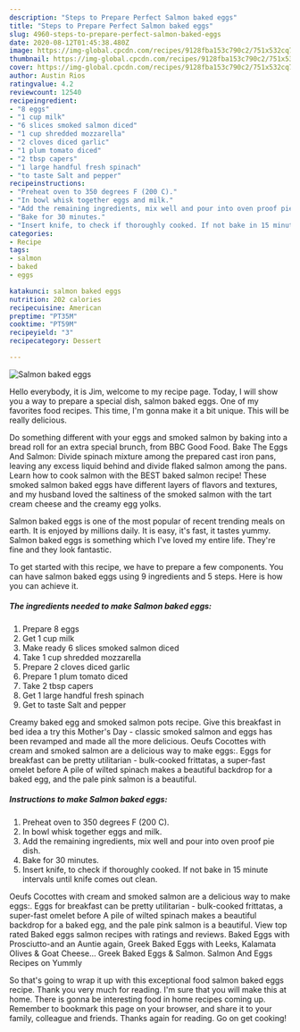 ```yaml
---
description: "Steps to Prepare Perfect Salmon baked eggs"
title: "Steps to Prepare Perfect Salmon baked eggs"
slug: 4960-steps-to-prepare-perfect-salmon-baked-eggs
date: 2020-08-12T01:45:38.480Z
image: https://img-global.cpcdn.com/recipes/9128fba153c790c2/751x532cq70/salmon-baked-eggs-recipe-main-photo.jpg
thumbnail: https://img-global.cpcdn.com/recipes/9128fba153c790c2/751x532cq70/salmon-baked-eggs-recipe-main-photo.jpg
cover: https://img-global.cpcdn.com/recipes/9128fba153c790c2/751x532cq70/salmon-baked-eggs-recipe-main-photo.jpg
author: Austin Rios
ratingvalue: 4.2
reviewcount: 12540
recipeingredient:
- "8 eggs"
- "1 cup milk"
- "6 slices smoked salmon diced"
- "1 cup shredded mozzarella"
- "2 cloves diced garlic"
- "1 plum tomato diced"
- "2 tbsp capers"
- "1 large handful fresh spinach"
- "to taste Salt and pepper"
recipeinstructions:
- "Preheat oven to 350 degrees F (200 C)."
- "In bowl whisk together eggs and milk."
- "Add the remaining ingredients, mix well and pour into oven proof pie dish."
- "Bake for 30 minutes."
- "Insert knife, to check if thoroughly cooked. If not bake in 15 minute intervals until knife comes out clean."
categories:
- Recipe
tags:
- salmon
- baked
- eggs

katakunci: salmon baked eggs 
nutrition: 202 calories
recipecuisine: American
preptime: "PT35M"
cooktime: "PT59M"
recipeyield: "3"
recipecategory: Dessert

---
```



![Salmon baked eggs](https://img-global.cpcdn.com/recipes/9128fba153c790c2/751x532cq70/salmon-baked-eggs-recipe-main-photo.jpg)

Hello everybody, it is Jim, welcome to my recipe page. Today, I will show you a way to prepare a special dish, salmon baked eggs. One of my favorites food recipes. This time, I'm gonna make it a bit unique. This will be really delicious.

Do something different with your eggs and smoked salmon by baking into a bread roll for an extra special brunch, from BBC Good Food. Bake The Eggs And Salmon: Divide spinach mixture among the prepared cast iron pans, leaving any excess liquid behind and divide flaked salmon among the pans. Learn how to cook salmon with the BEST baked salmon recipe! These smoked salmon baked eggs have different layers of flavors and textures, and my husband loved the saltiness of the smoked salmon with the tart cream cheese and the creamy egg yolks.

Salmon baked eggs is one of the most popular of recent trending meals on earth. It is enjoyed by millions daily. It is easy, it's fast, it tastes yummy. Salmon baked eggs is something which I've loved my entire life. They're fine and they look fantastic.


To get started with this recipe, we have to prepare a few components. You can have salmon baked eggs using 9 ingredients and 5 steps. Here is how you can achieve it.

<!--inarticleads1-->

##### The ingredients needed to make Salmon baked eggs:

1. Prepare 8 eggs
1. Get 1 cup milk
1. Make ready 6 slices smoked salmon diced
1. Take 1 cup shredded mozzarella
1. Prepare 2 cloves diced garlic
1. Prepare 1 plum tomato diced
1. Take 2 tbsp capers
1. Get 1 large handful fresh spinach
1. Get to taste Salt and pepper


Creamy baked egg and smoked salmon pots recipe. Give this breakfast in bed idea a try this Mother&#39;s Day - classic smoked salmon and eggs has been revamped and made all the more delicious. Oeufs Cocottes with cream and smoked salmon are a delicious way to make eggs:. Eggs for breakfast can be pretty utilitarian - bulk-cooked frittatas, a super-fast omelet before A pile of wilted spinach makes a beautiful backdrop for a baked egg, and the pale pink salmon is a beautiful. 

<!--inarticleads2-->

##### Instructions to make Salmon baked eggs:

1. Preheat oven to 350 degrees F (200 C).
1. In bowl whisk together eggs and milk.
1. Add the remaining ingredients, mix well and pour into oven proof pie dish.
1. Bake for 30 minutes.
1. Insert knife, to check if thoroughly cooked. If not bake in 15 minute intervals until knife comes out clean.


Oeufs Cocottes with cream and smoked salmon are a delicious way to make eggs:. Eggs for breakfast can be pretty utilitarian - bulk-cooked frittatas, a super-fast omelet before A pile of wilted spinach makes a beautiful backdrop for a baked egg, and the pale pink salmon is a beautiful. View top rated Baked eggs salmon recipes with ratings and reviews. Baked Eggs with Prosciutto-and an Auntie again, Greek Baked Eggs with Leeks, Kalamata Olives &amp; Goat Cheese… Greek Baked Eggs &amp; Salmon. Salmon And Eggs Recipes on Yummly 

So that's going to wrap it up with this exceptional food salmon baked eggs recipe. Thank you very much for reading. I'm sure that you will make this at home. There is gonna be interesting food in home recipes coming up. Remember to bookmark this page on your browser, and share it to your family, colleague and friends. Thanks again for reading. Go on get cooking!
